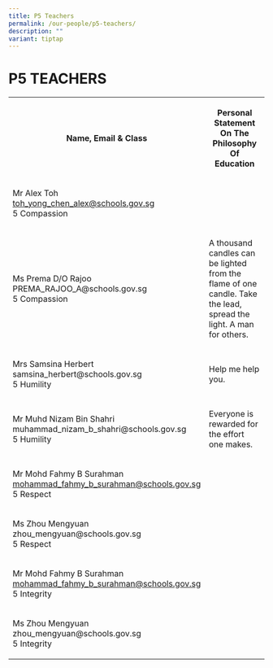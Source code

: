 ```yaml
---
title: P5 Teachers
permalink: /our-people/p5-teachers/
description: ""
variant: tiptap
---
```

<h1><strong>P5 TEACHERS</strong></h1>
<table style="minWidth: 50px">
<colgroup>
<col>
<col>
</colgroup>
<tbody>
<tr>
<th rowspan="1" colspan="1">
<p>Name, Email &amp; Class</p>
</th>
<th rowspan="1" colspan="1">
<p>Personal Statement On The Philosophy Of Education</p>
</th>
</tr>
<tr>
<td rowspan="1" colspan="1">
<p>Mr Alex Toh
<br><a href="mailto:toh_yong_chen_alex@schools.gov.sg" rel="noopener noreferrer nofollow" target="_blank">toh_yong_chen_alex@schools.gov.sg</a>
<br>5 Compassion</p>
</td>
<td rowspan="1" colspan="1">
<p></p>
</td>
</tr>
<tr>
<td rowspan="1" colspan="1">
<p>Ms Prema D/O Rajoo
<br><a rel="noopener noreferrer nofollow" target="_blank">PREMA_RAJOO_A@schools.gov.sg</a>
<br>5 Compassion</p>
</td>
<td rowspan="1" colspan="1">
<p>A thousand candles can be lighted from the flame of one candle. Take the
lead, spread the light. A man for others.</p>
</td>
</tr>
<tr>
<td rowspan="1" colspan="1">
<p>Mrs Samsina Herbert
<br><a rel="noopener noreferrer nofollow" target="_blank">samsina_herbert@schools.gov.sg</a>
<br>5 Humility</p>
</td>
<td rowspan="1" colspan="1">
<p>Help me help you.</p>
</td>
</tr>
<tr>
<td rowspan="1" colspan="1">
<p>Mr Muhd Nizam Bin Shahri
<br><a rel="noopener noreferrer nofollow" target="_blank">muhammad_nizam_b_shahri@schools.gov.sg</a>
<br>5 Humility</p>
</td>
<td rowspan="1" colspan="1">
<p>Everyone is rewarded for the effort one makes.</p>
</td>
</tr>
<tr>
<td rowspan="1" colspan="1">
<p>Mr Mohd Fahmy B Surahman
<br><a href="mailto:mohammad_fahmy_b_surahman@schools.gov.sg" rel="noopener noreferrer nofollow" target="_blank">mohammad_fahmy_b_surahman@schools.gov.sg</a>
<br>5 Respect</p>
</td>
<td rowspan="1" colspan="1">
<p></p>
</td>
</tr>
<tr>
<td rowspan="1" colspan="1">
<p>Ms Zhou Mengyuan
<br><a rel="noopener noreferrer nofollow" target="_blank">zhou_mengyuan@schools.gov.sg</a>
<br>5 Respect</p>
</td>
<td rowspan="1" colspan="1">
<p></p>
</td>
</tr>
<tr>
<td rowspan="1" colspan="1">
<p>Mr Mohd Fahmy B Surahman
<br><a href="mailto:mohammad_fahmy_b_surahman@schools.gov.sg" rel="noopener noreferrer nofollow" target="_blank">mohammad_fahmy_b_surahman@schools.gov.sg</a>
<br>5 Integrity</p>
</td>
<td rowspan="1" colspan="1">
<p></p>
</td>
</tr>
<tr>
<td rowspan="1" colspan="1">
<p>Ms Zhou Mengyuan
<br><a rel="noopener noreferrer nofollow" target="_blank">zhou_mengyuan@schools.gov.sg</a>
<br>5 Integrity</p>
</td>
<td rowspan="1" colspan="1">
<p></p>
</td>
</tr>
</tbody>
</table>
<p></p>